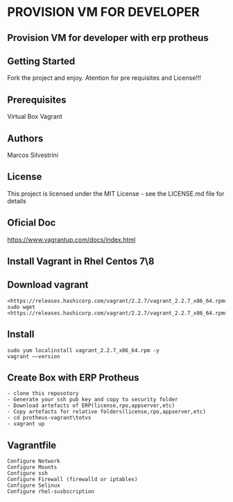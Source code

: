 # PROVISION VM FOR DEVELOPER

## Provision VM for developer with erp protheus

## Getting Started

Fork the project and enjoy.
Atention for pre requisites and License!!!

## Prerequisites

Virtual Box
Vagrant

## Authors

Marcos Silvestrini

## License

This project is licensed under the MIT License - see the LICENSE.md file for details

## Oficial Doc

<https://www.vagrantup.com/docs/index.html>

## Install Vagrant in Rhel Centos 7\8

## Download vagrant

    <https://releases.hashicorp.com/vagrant/2.2.7/vagrant_2.2.7_x86_64.rpm>
    sudo wget <https://releases.hashicorp.com/vagrant/2.2.7/vagrant_2.2.7_x86_64.rpm>

## Install

    sudo yum localinstall vagrant_2.2.7_x86_64.rpm -y
    vagrant ––version

## Create Box with ERP Protheus

    - clone this reposotory
    - Generate your ssh pub key and copy to security folder
    - Download artefacts of ERP(license,rpo,appserver,etc)
    - Copy artefacts for relative folders(license,rpo,appserver,etc)
    - cd protheus-vagrant\totvs
    - vagrant up

## Vagrantfile

    Configure Network
    Configure Mounts
    Configure ssh
    Configure Firewall (firewalld or iptables)
    Configure Selinux
    Configure rhel-susbscription